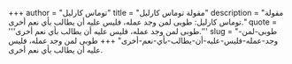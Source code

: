 +++
author = "توماس كارليل"
title = "مقولة توماس كارليل"
description = "مقولة توماس كارليل: طوبى لمن وجد عمله، فليس عليه أن يطالب بأي نعم أخرى."
quote = '''طوبى لمن وجد عمله، فليس عليه أن يطالب بأي نعم أخرى.''' 
slug = "طوبى-لمن-وجد-عمله-فليس-عليه-أن-يطالب-بأي-نعم-أخرى"
+++
طوبى لمن وجد عمله، فليس عليه أن يطالب بأي نعم أخرى.
